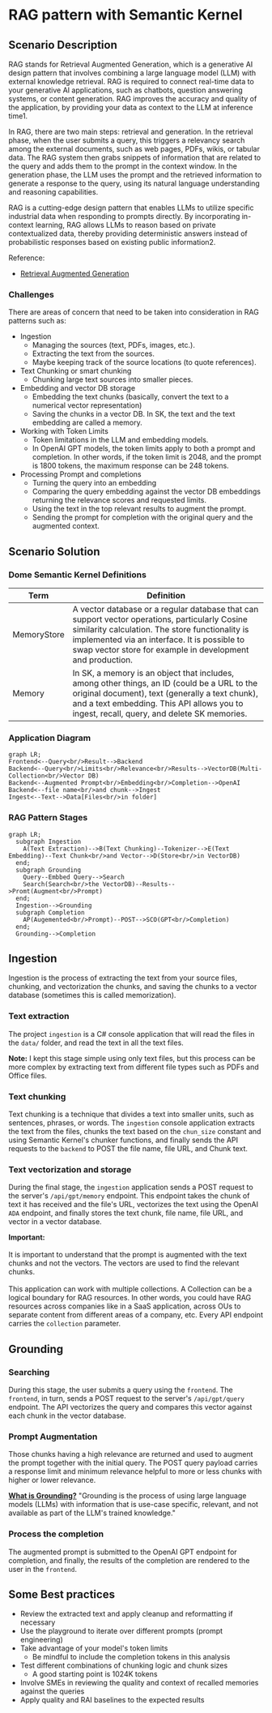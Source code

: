 # RAG pattern with Semantic Kernel

## Scenario Description

RAG stands for Retrieval Augmented Generation, which is a generative AI design pattern that involves combining a large language model (LLM) with external knowledge retrieval. RAG is required to connect real-time data to your generative AI applications, such as chatbots, question answering systems, or content generation. RAG improves the accuracy and quality of the application, by providing your data as context to the LLM at inference time1.

In RAG, there are two main steps: retrieval and generation. In the retrieval phase, when the user submits a query, this triggers a relevancy search among the external documents, such as web pages, PDFs, wikis, or tabular data. The RAG system then grabs snippets of information that are related to the query and adds them to the prompt in the context window. In the generation phase, the LLM uses the prompt and the retrieved information to generate a response to the query, using its natural language understanding and reasoning capabilities.

RAG is a cutting-edge design pattern that enables LLMs to utilize specific industrial data when responding to prompts directly. By incorporating in-context learning, RAG allows LLMs to reason based on private contextualized data, thereby providing deterministic answers instead of probabilistic responses based on existing public information2.

Reference:

- [Retrieval Augmented Generation](https://learn.microsoft.com/en-us/azure/search/retrieval-augmented-generation-overview)

### Challenges

There are areas of concern that need to be taken into consideration in RAG patterns such as:

- Ingestion
  - Managing the sources (text, PDFs, images, etc.).
  - Extracting the text from the sources.
  - Maybe keeping track of the source locations (to quote references).
- Text Chunking or smart chunking
  - Chunking large text sources into smaller pieces.
- Embedding and vector DB storage
  - Embedding the text chunks (basically, convert the text to a numerical vector representation)
  - Saving the chunks in a vector DB. In SK, the text and the text embedding are called a memory.
- Working with Token Limits
  - Token limitations in the LLM and embedding models.
  - In OpenAI GPT models, the token limits apply to both a prompt and completion. In other words, if the token limit is 2048, and the prompt is 1800 tokens, the maximum response can be 248 tokens.
- Processing Prompt and completions
  - Turning the query into an embedding
  - Comparing the query embedding against the vector DB embeddings returning the relevance scores and requested limits.
  - Using the text in the top relevant results to augment the prompt.
  - Sending the prompt for completion with the original query and the augmented context.

## Scenario Solution

### Dome Semantic Kernel Definitions

| Term | Definition |
|-------------|------------------------------------------------------------------------------------------------------------------------------------------------------------------------------------------------------------------------------|
| MemoryStore | A vector database or a regular database that can support vector operations, particularly Cosine similarity calculation. The store functionality is implemented via an interface. It is possible to swap vector store for example in development and production. |
| Memory | In SK, a memory is an object that includes, among other things, an ID (could be a URL to the original document), text (generally a text chunk), and a text embedding. This API allows you to ingest, recall, query, and delete SK memories. |

### Application Diagram

```mermaid
graph LR;
Frontend<--Query<br/>Result-->Backend
Backend<--Query<br/>Limits<br/>Relevance<br/>Results-->VectorDB(Multi-Collection<br/>Vector DB)
Backend<--Augmented Prompt<br/>Embedding<br/>Completion-->OpenAI
Backend<--file name<br/>and chunk-->Ingest
Ingest<--Text-->Data[Files<br/>in folder]
```

### RAG Pattern Stages

```mermaid
graph LR;
  subgraph Ingestion
    A(Text Extraction)-->B(Text Chunking)--Tokenizer-->E(Text Embedding)--Text Chunk<br/>and Vector-->D(Store<br/>in VectorDB)
  end;
  subgraph Grounding
    Query--Embbed Query-->Search
    Search(Search<br/>the VectorDB)--Results-->Promt(Augment<br/>Prompt)
  end;
  Ingestion-->Grounding
  subgraph Completion
    AP(Augemented<br/>Prompt)--POST-->SCO(GPT<br/>Completion)
  end;
  Grounding-->Completion
```

## Ingestion

Ingestion is the process of extracting the text from your source files, chunking, and vectorization the chunks, and saving the chunks to a vector database (sometimes this is called memorization).

### Text extraction

The project `ingestion` is a C# console application that will read the files in the `data/` folder, and read the text in all the text files.

**Note:** I kept this stage simple using only text files, but this process can be more complex by extracting text from different file types such as PDFs and Office files.

### Text chunking

Text chunking is a technique that divides a text into smaller units, such as sentences, phrases, or words. The `ingestion` console application extracts the text from the files, chunks the text based on the `chun_size` constant and using Semantic Kernel's chunker functions, and finally sends the API requests to the `backend` to POST the file name, file URL, and Chunk text.

### Text vectorization and storage

During the final stage, the `ingestion` application sends a POST request to the server's `/api/gpt/memory` endpoint. This endpoint takes the chunk of text it has received and the file's URL, vectorizes the text using the OpenAI `ADA` endpoint, and finally stores the text chunk, file name, file URL, and vector in a vector database.

**Important:**<br/><br/>It is important to understand that the prompt is augmented with the text chunks and not the vectors. The vectors are used to find the relevant chunks.<br/><br/>This application can work with multiple collections. A Collection can be a logical boundary for RAG resources. In other words, you could have RAG resources across companies like in a SaaS application, across OUs to separate content from different areas of a company, etc. Every API endpoint carries the `collection` parameter.

## Grounding

### Searching

During this stage, the user submits a query using the `frontend`. The `frontend`, in turn, sends a POST request to the server's `/api/gpt/query` endpoint. The API vectorizes the query and compares this vector against each chunk in the vector database.

### Prompt Augmentation

Those chunks having a high relevance are returned and used to augment the prompt together with the initial query. The POST query payload carries a response limit and minimum relevance helpful to more or less chunks with higher or lower relevance.

**[What is Grounding?](https://techcommunity.microsoft.com/t5/fasttrack-for-azure/grounding-llms/ba-p/3843857)** "Grounding is the process of using large language models (LLMs) with information that is use-case specific, relevant, and not available as part of the LLM's trained knowledge."

### Process the completion

The augmented prompt is submitted to the OpenAI GPT endpoint for completion, and finally, the results of the completion are rendered to the user in the `frontend`.

## Some Best practices

- Review the extracted text and apply cleanup and reformatting if necessary
- Use the playground to iterate over different prompts (prompt engineering)
- Take advantage of your model's token limits
  - Be mindful to include the completion tokens in this analysis
- Test different combinations of chunking logic and chunk sizes
  - A good starting point is 1024K tokens
- Involve SMEs in reviewing the quality and context of recalled memories against the queries
- Apply quality and RAI baselines to the expected results
